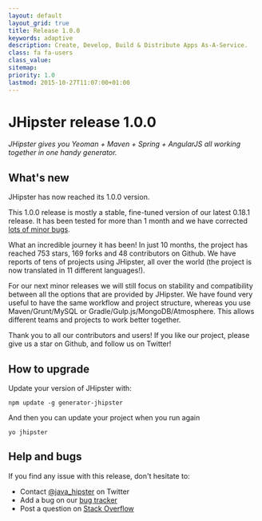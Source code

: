 ```yaml
---
layout: default
layout_grid: true
title: Release 1.0.0
keywords: adaptive
description: Create, Develop, Build & Distribute Apps As-A-Service. 
class: fa fa-users
class_value:
sitemap:
priority: 1.0
lastmod: 2015-10-27T11:07:00+01:00
---
```


JHipster release 1.0.0
==================

*JHipster gives you Yeoman + Maven + Spring + AngularJS all working together in one handy generator.*

What's new
----------

JHipster has now reached its 1.0.0 version.

This 1.0.0 release is mostly a stable, fine-tuned version of our latest 0.18.1 release. It has been tested for more than 1 month and we have corrected [lots of minor bugs](https://github.com/jhipster/generator-jhipster/issues?q=milestone%3A1.0+is%3Aclosed).

What an incredible journey it has been! In just 10 months, the project has reached 753 stars, 169 forks and 48 contributors on Github. We have reports of tens of projects using JHipster, all over the world (the project is now translated in 11 different languages!).

For our next minor releases we will still focus on stability and compatibility between all the options that are provided by JHipster. We have found very useful to have the same workflow and project structure, whereas you use Maven/Grunt/MySQL or Gradle/Gulp.js/MongoDB/Atmosphere. This allows different teams and projects to work better together.

Thank you to all our contributors and users! If you like our project, please give us a star on Github, and follow us on Twitter!

How to upgrade
------------

Update your version of JHipster with:

```
npm update -g generator-jhipster
```

And then you can update your project when you run again

```
yo jhipster
```

Help and bugs
--------------

If you find any issue with this release, don't hesitate to:

- Contact [@java_hipster](https://twitter.com/java_hipster) on Twitter
- Add a bug on our [bug tracker](https://github.com/jhipster/generator-jhipster/issues?state=open)
- Post a question on [Stack Overflow](http://stackoverflow.com/tags/jhipster/info)
